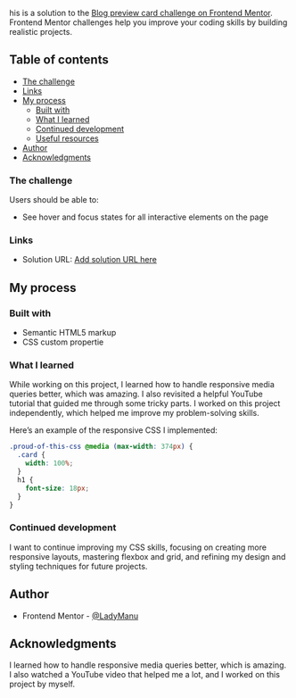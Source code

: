 his is a solution to the [Blog preview card challenge on Frontend Mentor](https://www.frontendmentor.io/challenges/blog-preview-card-ckPaj01IcS). Frontend Mentor challenges help you improve your coding skills by building realistic projects. 

## Table of contents
  - [The challenge](#the-challenge)
  - [Links](#links)
- [My process](#my-process)
  - [Built with](#built-with)
  - [What I learned](#what-i-learned)
  - [Continued development](#continued-development)
  - [Useful resources](#useful-resources)
- [Author](#author)
- [Acknowledgments](#acknowledgments)


### The challenge

Users should be able to:

- See hover and focus states for all interactive elements on the page


### Links

- Solution URL: [Add solution URL here](https://blog-preview-project.netlify.app/)

## My process

### Built with

- Semantic HTML5 markup
- CSS custom propertie

### What I learned

While working on this project, I learned how to handle responsive media queries better, which was amazing. I also revisited a helpful YouTube tutorial that guided me through some tricky parts. I worked on this project independently, which helped me improve my problem-solving skills.

Here’s an example of the responsive CSS I implemented:

```css
.proud-of-this-css @media (max-width: 374px) {
  .card {
    width: 100%;
  }
  h1 {
    font-size: 18px;
  }
}
```



### Continued development
I want to continue improving my CSS skills, focusing on creating more responsive layouts, mastering flexbox and grid, and refining my design and styling techniques for future projects.

## Author
- Frontend Mentor - [@LadyManu](https://www.frontendmentor.io/profile/LadyManu)



## Acknowledgments

I learned how to handle responsive media queries better, which is amazing. I also watched a YouTube video that helped me a lot, and I worked on this project by myself.

